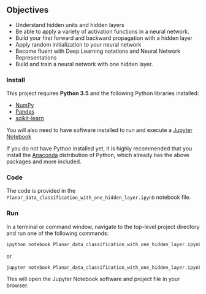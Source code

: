 ## Objectives

- Understand hidden units and hidden layers
- Be able to apply a variety of activation functions in a neural network.
- Build your first forward and backward propagation with a hidden layer
- Apply random initialization to your neural network
- Become fluent with Deep Learning notations and Neural Network Representations
- Build and train a neural network with one hidden layer.

### Install

This project requires **Python 3.5** and the following Python libraries installed:

- [NumPy](http://www.numpy.org/)
- [Pandas](http://pandas.pydata.org)
- [scikit-learn](http://scikit-learn.org/stable/)

You will also need to have software installed to run and execute a [Jupyter Notebook](http://ipython.org/notebook.html)

If you do not have Python installed yet, it is highly recommended that you install the [Anaconda](http://continuum.io/downloads) distribution of Python, which already has the above packages and more included.

### Code

The code is provided in the `Planar_data_classification_with_one_hidden_layer.ipynb` notebook file.

### Run

In a terminal or command window, navigate to the top-level project directory and run one of the following commands:

```bash
ipython notebook Planar_data_classification_with_one_hidden_layer.ipynb
```  
or
```bash
jupyter notebook Planar_data_classification_with_one_hidden_layer.ipynb
```

This will open the Jupyter Notebook software and project file in your browser.
